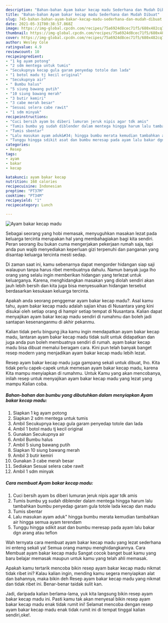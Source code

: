 ```yaml
---
description: "Bahan-bahan Ayam bakar kecap madu Sederhana dan Mudah Dibuat"
title: "Bahan-bahan Ayam bakar kecap madu Sederhana dan Mudah Dibuat"
slug: 745-bahan-bahan-ayam-bakar-kecap-madu-sederhana-dan-mudah-dibuat
date: 2021-05-31T00:38:57.868Z
image: https://img-global.cpcdn.com/recipes/75a6924d8cec71f5/680x482cq70/ayam-bakar-kecap-madu-foto-resep-utama.jpg
thumbnail: https://img-global.cpcdn.com/recipes/75a6924d8cec71f5/680x482cq70/ayam-bakar-kecap-madu-foto-resep-utama.jpg
cover: https://img-global.cpcdn.com/recipes/75a6924d8cec71f5/680x482cq70/ayam-bakar-kecap-madu-foto-resep-utama.jpg
author: Wesley Cole
ratingvalue: 4.9
reviewcount: 10
recipeingredient:
- "1 kg ayam potong"
- "2 sdm mentega untuk tumis"
- "Secukupnya kecap gula garam penyedap totole dan lada"
- "1 botol madu tj kecil original"
- "Secukupnya air"
- " Bumbu halus"
- "5 siung bawang putih"
- "10 siung bawang merah"
- "3 butir kemiri"
- "3 cabe merah besar"
- "Sesuai selera cabe rawit"
- "1 sdm minyak"
recipeinstructions:
- "Cuci bersih ayam bs diberi lumuran jeruk nipis agar tdk amis"
- "Tumis bumbu yg sudah diblender dalam mentega hingga harum lalu tambahkan bumbu penyedap garam gula totole lada kecap dan madu"
- "Tumis sbentar"
- "Lalu masukan ayam aduk&#34; hingga bumbu merata kemudian tambahkan air hingga semua ayam terendam"
- "Tunggu hingga sdikit asat dan bumbu meresap pada ayam lalu bakar dgn arang atau teflon"
categories:
- Resep
tags:
- ayam
- bakar
- kecap

katakunci: ayam bakar kecap 
nutrition: 168 calories
recipecuisine: Indonesian
preptime: "PT37M"
cooktime: "PT34M"
recipeyield: "1"
recipecategory: Lunch

---
```



![Ayam bakar kecap madu](https://img-global.cpcdn.com/recipes/75a6924d8cec71f5/680x482cq70/ayam-bakar-kecap-madu-foto-resep-utama.jpg)

Sebagai seorang yang hobi memasak, menyuguhkan masakan lezat pada keluarga tercinta merupakan hal yang membahagiakan bagi kita sendiri. Peran seorang ibu bukan cuma mengerjakan pekerjaan rumah saja, tapi anda pun wajib menyediakan keperluan gizi terpenuhi dan panganan yang disantap keluarga tercinta mesti sedap.

Di zaman  saat ini, kamu sebenarnya dapat mengorder hidangan siap saji walaupun tanpa harus ribet membuatnya dahulu. Namun banyak juga lho orang yang selalu ingin memberikan hidangan yang terlezat untuk keluarganya. Karena, menghidangkan masakan yang diolah sendiri akan jauh lebih bersih dan kita juga bisa menyesuaikan hidangan tersebut berdasarkan kesukaan keluarga tercinta. 



Apakah anda seorang penggemar ayam bakar kecap madu?. Asal kamu tahu, ayam bakar kecap madu adalah sajian khas di Nusantara yang kini disukai oleh setiap orang di hampir setiap tempat di Nusantara. Kalian dapat menyajikan ayam bakar kecap madu sendiri di rumahmu dan boleh jadi santapan kesenanganmu di akhir pekanmu.

Kalian tidak perlu bingung jika kamu ingin mendapatkan ayam bakar kecap madu, lantaran ayam bakar kecap madu tidak sulit untuk didapatkan dan juga anda pun boleh membuatnya sendiri di rumah. ayam bakar kecap madu bisa dibuat memalui beragam cara. Kini pun telah banyak banget resep modern yang menjadikan ayam bakar kecap madu lebih lezat.

Resep ayam bakar kecap madu juga gampang sekali untuk dibuat, lho. Kita tidak perlu capek-capek untuk memesan ayam bakar kecap madu, karena Kita mampu menyiapkan di rumahmu. Untuk Kamu yang akan mencobanya, inilah resep untuk menyajikan ayam bakar kecap madu yang lezat yang mampu Kalian coba.

<!--inarticleads1-->

##### Bahan-bahan dan bumbu yang dibutuhkan dalam menyiapkan Ayam bakar kecap madu:

1. Siapkan 1 kg ayam potong
1. Siapkan 2 sdm mentega untuk tumis
1. Ambil Secukupnya kecap gula garam penyedap totole dan lada
1. Ambil 1 botol madu tj kecil original
1. Gunakan Secukupnya air
1. Ambil  Bumbu halus
1. Ambil 5 siung bawang putih
1. Siapkan 10 siung bawang merah
1. Ambil 3 butir kemiri
1. Gunakan 3 cabe merah besar
1. Sediakan Sesuai selera cabe rawit
1. Ambil 1 sdm minyak




<!--inarticleads2-->

##### Cara membuat Ayam bakar kecap madu:

1. Cuci bersih ayam bs diberi lumuran jeruk nipis agar tdk amis
1. Tumis bumbu yg sudah diblender dalam mentega hingga harum lalu tambahkan bumbu penyedap garam gula totole lada kecap dan madu
1. Tumis sbentar
1. Lalu masukan ayam aduk&#34; hingga bumbu merata kemudian tambahkan air hingga semua ayam terendam
1. Tunggu hingga sdikit asat dan bumbu meresap pada ayam lalu bakar dgn arang atau teflon




Wah ternyata cara membuat ayam bakar kecap madu yang lezat sederhana ini enteng sekali ya! Semua orang mampu menghidangkannya. Cara Membuat ayam bakar kecap madu Sangat cocok banget buat kamu yang baru belajar memasak maupun untuk kamu yang telah ahli memasak.

Apakah kamu tertarik mencoba bikin resep ayam bakar kecap madu nikmat tidak ribet ini? Kalau kalian ingin, mending kamu segera menyiapkan alat dan bahannya, maka bikin deh Resep ayam bakar kecap madu yang nikmat dan tidak ribet ini. Benar-benar taidak sulit kan. 

Jadi, daripada kalian berlama-lama, yuk kita langsung bikin resep ayam bakar kecap madu ini. Pasti kamu tak akan menyesal bikin resep ayam bakar kecap madu enak tidak rumit ini! Selamat mencoba dengan resep ayam bakar kecap madu enak tidak rumit ini di tempat tinggal kalian sendiri,oke!.

